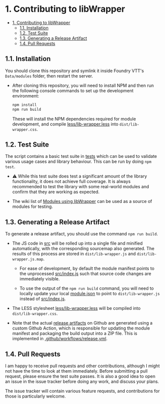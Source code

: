 # 1. Contributing to libWrapper

- [1. Contributing to libWrapper](#1-contributing-to-libwrapper)
  - [1.1. Installation](#11-installation)
  - [1.2. Test Suite](#12-test-suite)
  - [1.3. Generating a Release Artifact](#13-generating-a-release-artifact)
  - [1.4. Pull Requests](#14-pull-requests)

## 1.1. Installation
You should clone this repository and symlink it inside Foundry VTT's `Data/modules` folder, then restart the server.

-   After cloning this repository, you will need to install NPM and then run the following console commands to set up the development environment:

    ```bash
    npm install
    npm run build
    ```

    These will install the NPM dependencies required for module development, and compile [less/lib-wrapper.less](less/lib-wrapper.less) into `dist/lib-wrapper.css`.


## 1.2. Test Suite
The script contains a basic test suite in [tests](tests) which can be used to validate various usage cases and library behaviour. This can be run by doing `npm test`.

-   ⚠ While this test suite does test a significant amount of the library functionality, it does not achieve full coverage. It is always recommended to test the library with some real-world modules and confirm that they are working as expected.

-   The wiki list of [Modules using libWrapper](https://github.com/ruipin/fvtt-lib-wrapper/wiki/Modules-using-libWrapper) can be used as a source of modules for testing.


## 1.3. Generating a Release Artifact
To generate a release artifact, you should use the command `npm run build`.

-   The JS code in [src](src) will be rolled up into a single file and minified automatically, with the corresponding sourcemap also generated. The results of this process are stored in `dist/lib-wrapper.js` and `dist/lib-wrapper.js.map`.

    -   For ease of development, by default the module manifest points to the unprocessed [src/index.js](src/index.js) such that source code changes are immediately visible.

    -   To use the output of the `npm run build` command, you will need to locally update your local [module.json](module.json) to point to `dist/lib-wrapper.js` instead of [src/index.js](src/index.js).

-   The LESS stylesheet [less/lib-wrapper.less](less/lib-wrapper.less) will be compiled into `dist/lib-wrapper.css`.

-   Note that the actual [release artifacts](https://github.com/ruipin/fvtt-lib-wrapper/releases) on Github are generated using a custom Github Action, which is responsible for updating the module manifest and packaging the build output into a ZIP file.
    This is implemented in [.github/workflows/release.yml](.github/workflows/release.yml).


## 1.4. Pull Requests
I am happy to receive pull requests and other contributions, although I might not have the time to look at them immediately.
Before submitting a pull request, please ensure the test suite passes. It is also a good idea to open an issue in the issue tracker before doing any work, and discuss your plans.

The issue tracker will contain various feature requests, and contributions for those is particularly welcome.